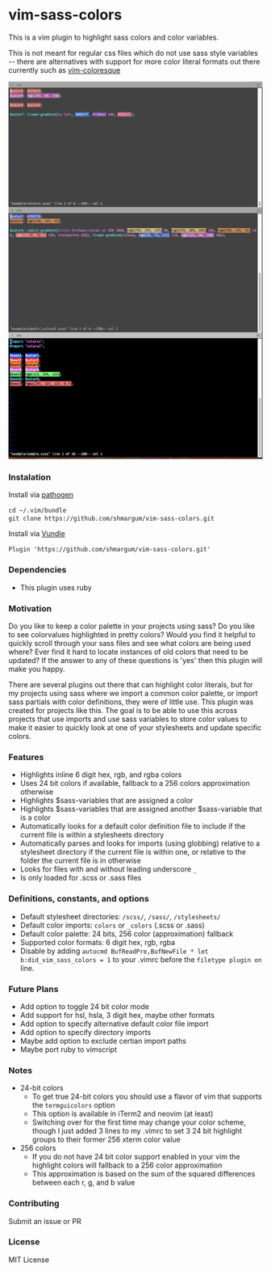 vim-sass-colors
===============

This is a vim plugin to highlight sass colors and color variables.

This is not meant for regular css files which do not use sass style variables -- there are alternatives with support for more color literal formats out there currently such as [vim-coloresque](https://github.com/gko/vim-coloresque)

![vim sass colors sample](https://raw.githubusercontent.com/shmargum/vim-sass-colors/master/vim-sass-color-sample-7.png)

### Instalation

Install via [pathogen](https://github.com/tpope/vim-pathogen)
```
cd ~/.vim/bundle
git clone https://github.com/shmargum/vim-sass-colors.git
```

Install via [Vundle](https://github.com/VundleVim/Vundle.vim)
```
Plugin 'https://github.com/shmargum/vim-sass-colors.git'
```

### Dependencies
* This plugin uses ruby

### Motivation

Do you like to keep a color palette in your projects using sass? Do you like to see colorvalues highlighted in pretty colors? Would you find it helpful to quickly scroll through your sass files and see what colors are being used where? Ever find it hard to locate instances of old colors that need to be updated?
If the answer to any of these questions is 'yes' then this plugin will make you happy.

There are several plugins out there that can highlight color literals, but for my projects using sass where we import a common color palette, or import sass partials with color definitions, they were of little use.  This plugin was created for projects like this.  The goal is to be able to use this across projects that use imports and use sass variables to store color values to make it easier to quickly look at one of your stylesheets and update specific colors.

### Features
* Highlights inline 6 digit hex, rgb, and rgba colors
* Uses 24 bit colors if available, fallback to a 256 colors approximation otherwise
* Highlights $sass-variables that are assigned a color
* Highlights $sass-variables that are assigned another $sass-variable that is a color
* Automatically looks for a default color definition file to include if the current file is within a stylesheets directory
* Automatically parses and looks for imports (using globbing) relative to a stylesheet directory if the current file is within one, or relative to the folder the current file is in otherwise
* Looks for files with and without leading underscore `_`
* Is only loaded for .scss or .sass files

### Definitions, constants, and options
* Default stylesheet directories: `/scss/`, `/sass/`, `/stylesheets/`
* Default color imports: `colors` or `_colors` (.scss or .sass)
* Default color palette: 24 bits, 256 color (approximation) fallback
* Supported color formats: 6 digit hex, rgb, rgba
* Disable by adding `autocmd BufReadPre,BufNewFile * let b:did_vim_sass_colors = 1` to your .vimrc before the `filetype plugin on` line.

### Future Plans
* Add option to toggle 24 bit color mode
* Add support for hsl, hsla, 3 digit hex, maybe other formats
* Add option to specify alternative default color file import
* Add option to specify directory imports
* Maybe add option to exclude certian import paths
* Maybe port ruby to vimscript

### Notes
* 24-bit colors
  * To get true 24-bit colors you should use a flavor of vim that supports the `termguicolors` option
  * This option is available in iTerm2 and neovim (at least)
  * Switching over for the first time may change your color scheme, though I just added 3 lines to my .vimrc to set 3 24 bit highlight groups to their former 256 xterm color value
* 256 colors
  * If you do not have 24 bit color support enabled in your vim the highlight colors will fallback to a 256 color approximation
  * This approximation is based on the sum of the squared differences between each r, g, and b value

### Contributing
Submit an issue or PR

### License
MIT License
